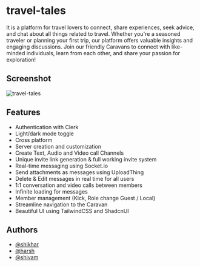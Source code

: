 # travel-tales

It is a platform for travel lovers to connect, share experiences, seek advice, and chat about all things related to travel. Whether you're a seasoned traveler or planning your first trip, our platform offers valuable insights and engaging discussions. Join our friendly Caravans to connect with like-minded individuals, learn from each other, and share your passion for exploration!


## Screenshot

![travel-tales](https://drive.google.com/file/d/1dpk6fGIxChokweTeio1nfqQlnNTsy_Sx/view?usp=drivesdk)


## Features

- Authentication with Clerk
- Light/dark mode toggle
- Cross platform
- Server creation and customization
- Create Text, Audio and Video call Channels
- Unique invite link generation & full working invite system
- Real-time messaging using Socket.io
- Send attachments as messages using UploadThing
- Delete & Edit messages in real time for all users
- 1:1 conversation and video calls between members
- Infinite loading for messages
- Member management (Kick, Role change Guest / Local)
- Streamline navigation to the Caravan
- Beautiful UI using TailwindCSS and ShadcnUI


## Authors

- [@shikhar](https://www.linkedin.com/in/shikhar-srivastava-563923251?utm_source=share&utm_campaign=share_via&utm_content=profile&utm_medium=android_app)
- [@harsh](https://www.linkedin.com/in/itsharshpro)
- [@shivam](https://www.linkedin.com/in/shivam-kala-aa3b82256?utm_source=share&utm_campaign=share_via&utm_content=profile&utm_medium=android_app)